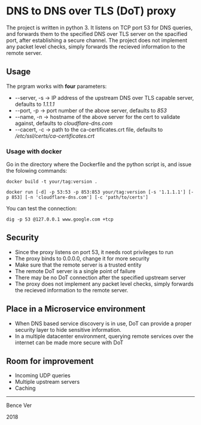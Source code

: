 # DNS to DNS over TLS (DoT) proxy

The project is written in python 3. It listens on TCP port 53 for DNS queries, and forwards them to the specified DNS over TLS server on the spacified port, after establishing a secure channel. The project does not implement any packet level checks, simply forwards the recieved information to the remote server.

## Usage

The prgram works with __four__ parameters:

- --server, -s -> IP address of the upstream DNS over TLS capable server, defaults to _1.1.1.1_
- --port, -p -> port number of the above server, defaults to _853_
- --name, -n -> hostname of the above server for the cert to validate against, defaults to _cloudflare-dns.com_
- --cacert, -c -> path to the ca-certificates.crt file, defaults to _/etc/ssl/certs/ca-certificates.crt_

### Usage with docker
Go in the directory where the Dockerfile and the python script is, and issue the folowing commands:

```
docker build -t your/tag:version .
```

```
docker run [-d] -p 53:53 -p 853:853 your/tag:version [-s '1.1.1.1'] [-p 853] [-n 'cloudflare-dns.com'] [-c 'path/to/certs']
```
You can test the connection:
```
dig -p 53 @127.0.0.1 www.google.com +tcp
```
## Security

- Since the proxy listens on port 53, it needs root privileges to run
- The proxy binds to 0.0.0.0, change it for more security
- Make sure that the remote server is a trusted entity
- The remote DoT server is a single point of failure
- There may be no DoT connection after the specified upstream server
- The proxy does not implement any packet level checks, simply forwards the recieved information to the remote server. 

## Place in a Microservice environment

- When DNS based service discovery is in use, DoT can provide a proper security layer to hide sensitive information.
- In a multiple datacenter environment, querying remote services over the internet can be made more secure with DoT

## Room for improvement

- Incoming UDP queries
- Multiple upstream servers
- Caching
___
Bence Ver

2018